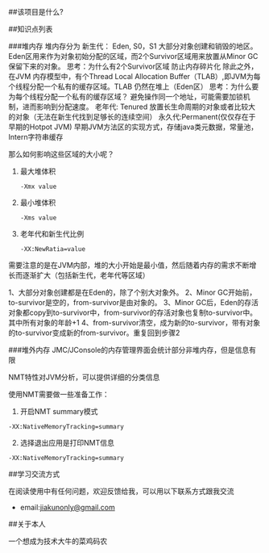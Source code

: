 ##该项目是什么?



##知识点列表

###堆内存
堆内存分为
新生代： Eden, S0，S1
大部分对象创建和销毁的地区。Eden区用来作为对象初始分配的区域，而2个Survivor区域用来放置从Minor GC保留下来的对象。
思考：为什么有2个Survivor区域
防止内存碎片化
除此之外，在JVM 内存模型中，有个Thread Local Allocation Buffer（TLAB）,即JVM为每个线程分配一个私有的缓存区域。TLAB
仍然在堆上（Eden区）
思考：为什么要为每个线程分配一个私有的缓存区域？
避免操作同一个地址，可能需要加锁机制，进而影响到分配速度。
老年代: Tenured
放置长生命周期的对象或者比较大的对象（无法在新生代找到足够长的连续空间）
永久代:Permanent(仅仅存在于早期的Hotpot JVM)
早期JVM方法区的实现方式，存储java类元数据，常量池，Intern字符串缓存

那么如何影响这些区域的大小呢？
1. 最大堆体积

    `-Xmx value`
2. 最小堆体积

    `-Xms value`
3. 老年代和新生代比例

    `-XX:NewRatia=value`

需要注意的是在JVM内部，堆的大小开始是最小值，然后随着内存的需求不断增长而逐渐扩大（包括新生代，老年代等区域）

1、大部分对象创建都是在Eden的，除了个别大对象外。
2、Minor GC开始前，to-survivor是空的，from-survivor是由对象的。
3、Minor GC后，Eden的存活对象都copy到to-survivor中，from-survivor的存活对象也复制to-survivor中。其中所有对象的年龄+1
4、from-survivor清空，成为新的to-survivor，带有对象的to-survivor变成新的from-survivor。重复回到步骤2

###堆外内存
JMC/JConsole的内存管理界面会统计部分非堆内存，但是信息有限

NMT特性对JVM分析，可以提供详细的分类信息

使用NMT需要做一些准备工作：

1. 开启NMT summary模式

`-XX:NativeMemoryTracking=summary`

2. 选择退出应用是打印NMT信息

`-XX:NativeMemoryTracking=summary`



##学习交流方式

在阅读使用中有任何问题，欢迎反馈给我，可以用以下联系方式跟我交流

* email:jiakunonly@gmail.com


##关于本人

一个想成为技术大牛的菜鸡码农
